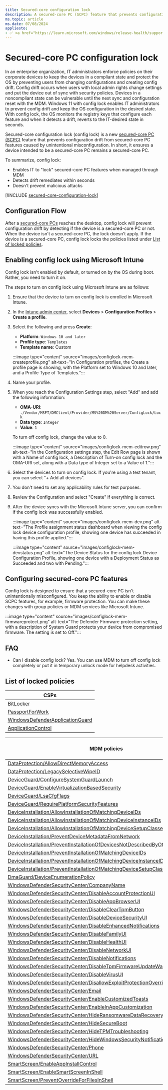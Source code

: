```yaml
---
title: Secured-core configuration lock
description: A secured-core PC (SCPC) feature that prevents configuration drift from secured-core PC features caused by unintentional misconfiguration.
ms.topic: article
ms.date: 07/08/2024
appliesto:
- ✅ <a href="https://learn.microsoft.com/windows/release-health/supported-versions-windows-client" target="_blank">Windows 11</a>
---
```


# Secured-core PC configuration lock

In an enterprise organization, IT administrators enforce policies on their corporate devices to keep the devices in a compliant state and protect the OS by preventing users from changing configurations and creating config drift. Config drift occurs when users with local admin rights change settings and put the device out of sync with security policies. Devices in a noncompliant state can be vulnerable until the next sync and configuration reset with the MDM. Windows 11 with config lock enables IT administrators to prevent config drift and keep the OS configuration in the desired state. With config lock, the OS monitors the registry keys that configure each feature and when it detects a drift, reverts to the IT-desired state in seconds.

Secured-core configuration lock (config lock) is a new [secured-core PC (SCPC)](/windows-hardware/design/device-experiences/oem-highly-secure) feature that prevents configuration drift from secured-core PC features caused by unintentional misconfiguration. In short, it ensures a device intended to be a secured-core PC remains a secured-core PC.

To summarize, config lock:

- Enables IT to "lock" secured-core PC features when managed through MDM
- Detects drift remediates within seconds
- Doesn't prevent malicious attacks

[!INCLUDE [secured-core-configuration-lock](../../includes/licensing/secured-core-configuration-lock.md)]

## Configuration Flow

After a [secured-core PCs](/windows-hardware/design/device-experiences/oem-highly-secure) reaches the desktop, config lock will prevent configuration drift by detecting if the device is a secured-core PC or not. When the device isn't a secured-core PC, the lock doesn't apply. If the device is a secured-core PC, config lock locks the policies listed under [List of locked policies](#list-of-locked-policies).

## Enabling config lock using Microsoft Intune

Config lock isn't enabled by default, or turned on by the OS during boot. Rather, you need to turn it on.

The steps to turn on config lock using Microsoft Intune are as follows:

1. Ensure that the device to turn on config lock is enrolled in Microsoft Intune.
1. In the [Intune admin center](https://go.microsoft.com/fwlink/?linkid=2109431), select **Devices** > **Configuration Profiles** > **Create a profile**.
1. Select the following and press **Create**:
    - **Platform**: `Windows 10 and later`
    - **Profile type**: `Templates`
    - **Template name**: Custom

    :::image type="content" source="images/configlock-mem-createprofile.png" alt-text="In Configuration profiles, the Create a profile page is showing, with the Platform set to Windows 10 and later, and a Profile Type of Templates.":::

1. Name your profile.
1. When you reach the Configuration Settings step, select "Add" and add the following information:
    - **OMA-URI**: `./Vendor/MSFT/DMClient/Provider/MS%20DM%20Server/ConfigLock/Lock`
    - **Data type**: `Integer`
    - **Value**: `1`

    To turn off config lock, change the value to 0.

    :::image type="content" source="images/configlock-mem-editrow.png" alt-text="In the Configuration settings step, the Edit Row page is shown with a Name of config lock, a Description of Turn-on config lock and the OMA-URI set, along with a Data type of Integer set to a Value of 1.":::

1. Select the devices to turn on config lock. If you're using a test tenant, you can select "+ Add all devices".
1. You don't need to set any applicability rules for test purposes.
1. Review the Configuration and select "Create" if everything is correct.
1. After the device syncs with the Microsoft Intune server, you can confirm if the config lock was successfully enabled.

    :::image type="content" source="images/configlock-mem-dev.png" alt-text="The Profile assignment status dashboard when viewing the config lock device configuration profile, showing one device has succeeded in having this profile applied.":::

    :::image type="content" source="images/configlock-mem-devstatus.png" alt-text="The Device Status for the config lock Device Configuration Profile, showing one device with a Deployment Status as Succeeded and two with Pending.":::

## Configuring secured-core PC features

Config lock is designed to ensure that a secured-core PC isn't unintentionally misconfigured. You keep the ability to enable or disable SCPC features, for example, firmware protection. You can make these changes with group policies or MDM services like Microsoft Intune.

:::image type="content" source="images/configlock-mem-firmwareprotect.png" alt-text="The Defender Firmware protection setting, with a description of System Guard protects your device from compromised firmware. The setting is set to Off.":::

## FAQ

- Can I disable config lock? Yes. You can use MDM to turn off config lock completely or put it in temporary unlock mode for helpdesk activities.

## List of locked policies

| **CSPs**                                                                      |
|-------------------------------------------------------------------------------|
| [BitLocker](mdm/bitlocker-csp.md)                                             |
| [PassportForWork](mdm/passportforwork-csp.md)                                 |
| [WindowsDefenderApplicationGuard](mdm/windowsdefenderapplicationguard-csp.md) |
| [ApplicationControl](mdm/applicationcontrol-csp.md)                           |

| **MDM policies**                                                                                                            | **Supported by Group Policy** |
|-----------------------------------------------------------------------------------------------------------------------------|-------------------------------|
| [DataProtection/AllowDirectMemoryAccess](mdm/policy-csp-dataprotection.md)                                                  | No                            |
| [DataProtection/LegacySelectiveWipeID](mdm/policy-csp-dataprotection.md)                                                    | No                            |
| [DeviceGuard/ConfigureSystemGuardLaunch](mdm/policy-csp-deviceguard.md)                                                     | Yes                           |
| [DeviceGuard/EnableVirtualizationBasedSecurity](mdm/policy-csp-deviceguard.md)                                              | Yes                           |
| [DeviceGuard/LsaCfgFlags](mdm/policy-csp-deviceguard.md)                                                                    | Yes                           |
| [DeviceGuard/RequirePlatformSecurityFeatures](mdm/policy-csp-deviceguard.md)                                                | Yes                           |
| [DeviceInstallation/AllowInstallationOfMatchingDeviceIDs](mdm/policy-csp-deviceinstallation.md)                             | Yes                           |
| [DeviceInstallation/AllowInstallationOfMatchingDeviceInstanceIDs](mdm/policy-csp-deviceinstallation.md)                     | Yes                           |
| [DeviceInstallation/AllowInstallationOfMatchingDeviceSetupClasses](mdm/policy-csp-deviceinstallation.md)                    | Yes                           |
| [DeviceInstallation/PreventDeviceMetadataFromNetwork](mdm/policy-csp-deviceinstallation.md)                                 | Yes                           |
| [DeviceInstallation/PreventInstallationOfDevicesNotDescribedByOtherPolicySettings](mdm/policy-csp-deviceinstallation.md)    | Yes                           |
| [DeviceInstallation/PreventInstallationOfMatchingDeviceIDs](mdm/policy-csp-deviceinstallation.md)                           | Yes                           |
| [DeviceInstallation/PreventInstallationOfMatchingDeviceInstanceIDs](mdm/policy-csp-deviceinstallation.md)                   | Yes                           |
| [DeviceInstallation/PreventInstallationOfMatchingDeviceSetupClasses](mdm/policy-csp-deviceinstallation.md)                  | Yes                           |
| [DmaGuard/DeviceEnumerationPolicy](mdm/policy-csp-dmaguard.md)                                                              | Yes                           |
| [WindowsDefenderSecurityCenter/CompanyName](mdm/policy-csp-windowsdefendersecuritycenter.md)                                | Yes                           |
| [WindowsDefenderSecurityCenter/DisableAccountProtectionUI](mdm/policy-csp-windowsdefendersecuritycenter.md)                 | Yes                           |
| [WindowsDefenderSecurityCenter/DisableAppBrowserUI](mdm/policy-csp-windowsdefendersecuritycenter.md)                        | Yes                           |
| [WindowsDefenderSecurityCenter/DisableClearTpmButton](mdm/policy-csp-windowsdefendersecuritycenter.md)                      | Yes                           |
| [WindowsDefenderSecurityCenter/DisableDeviceSecurityUI](mdm/policy-csp-windowsdefendersecuritycenter.md)                    | Yes                           |
| [WindowsDefenderSecurityCenter/DisableEnhancedNotifications](mdm/policy-csp-windowsdefendersecuritycenter.md)               | Yes                           |
| [WindowsDefenderSecurityCenter/DisableFamilyUI](mdm/policy-csp-windowsdefendersecuritycenter.md)                            | Yes                           |
| [WindowsDefenderSecurityCenter/DisableHealthUI](mdm/policy-csp-windowsdefendersecuritycenter.md)                            | Yes                           |
| [WindowsDefenderSecurityCenter/DisableNetworkUI](mdm/policy-csp-windowsdefendersecuritycenter.md)                           | Yes                           |
| [WindowsDefenderSecurityCenter/DisableNotifications](mdm/policy-csp-windowsdefendersecuritycenter.md)                       | Yes                           |
| [WindowsDefenderSecurityCenter/DisableTpmFirmwareUpdateWarning](mdm/policy-csp-windowsdefendersecuritycenter.md)            | Yes                           |
| [WindowsDefenderSecurityCenter/DisableVirusUI](mdm/policy-csp-windowsdefendersecuritycenter.md)                             | Yes                           |
| [WindowsDefenderSecurityCenter/DisallowExploitProtectionOverride](mdm/policy-csp-windowsdefendersecuritycenter.md)          | Yes                           |
| [WindowsDefenderSecurityCenter/Email](mdm/policy-csp-windowsdefendersecuritycenter.md)                                      | Yes                           |
| [WindowsDefenderSecurityCenter/EnableCustomizedToasts](mdm/policy-csp-windowsdefendersecuritycenter.md)                     | Yes                           |
| [WindowsDefenderSecurityCenter/EnableInAppCustomization](mdm/policy-csp-windowsdefendersecuritycenter.md)                   | Yes                           |
| [WindowsDefenderSecurityCenter/HideRansomwareDataRecovery](mdm/policy-csp-windowsdefendersecuritycenter.md)                 | Yes                           |
| [WindowsDefenderSecurityCenter/HideSecureBoot](mdm/policy-csp-windowsdefendersecuritycenter.md)                             | Yes                           |
| [WindowsDefenderSecurityCenter/HideTPMTroubleshooting](mdm/policy-csp-windowsdefendersecuritycenter.md)                     | Yes                           |
| [WindowsDefenderSecurityCenter/HideWindowsSecurityNotificationAreaControl](mdm/policy-csp-windowsdefendersecuritycenter.md) | Yes                           |
| [WindowsDefenderSecurityCenter/Phone](mdm/policy-csp-windowsdefendersecuritycenter.md)                                      | Yes                           |
| [WindowsDefenderSecurityCenter/URL](mdm/policy-csp-windowsdefendersecuritycenter.md)                                        | Yes                           |
| [SmartScreen/EnableAppInstallControl](mdm/policy-csp-smartscreen.md)                                                        | Yes                           |
| [SmartScreen/EnableSmartScreenInShell](mdm/policy-csp-smartscreen.md)                                                       | Yes                           |
| [SmartScreen/PreventOverrideForFilesInShell](mdm/policy-csp-smartscreen.md)                                                 | Yes                           |
